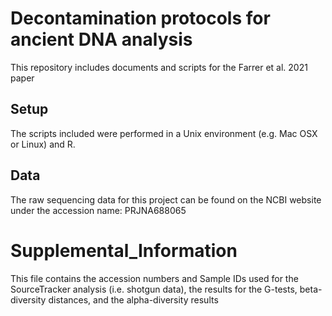 # Decontamination protocols for ancient DNA analysis 

This repository includes documents and scripts for the Farrer et al. 2021 paper 

## Setup 

The scripts included were performed in a Unix environment (e.g. Mac OSX or Linux) and R. 

## Data 

The raw sequencing data for this project can be found on the NCBI website under the accession name: PRJNA688065

# Supplemental_Information 
This file contains the accession numbers and Sample IDs used for the SourceTracker analysis (i.e. shotgun data), the results for the G-tests, beta-diversity distances, and the alpha-diversity results 
